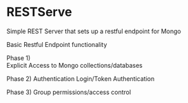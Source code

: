 RESTServe
=========

Simple REST Server that sets up a restful endpoint for Mongo

Basic Restful Endpoint functionality


Phase 1)   
Explicit Access to Mongo collections/databases

Phase 2) 
Authentication
  Login/Token Authentication


Phase 3)
Group permissions/access control
